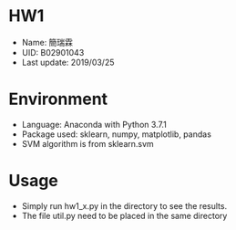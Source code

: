 # HW1
* Name: 簡瑞霖
* UID: B02901043
* Last update: 2019/03/25

# Environment
* Language: Anaconda with Python 3.7.1
* Package used: sklearn, numpy, matplotlib, pandas
* SVM algorithm is from sklearn.svm

# Usage
* Simply run hw1_x.py in the directory to see the results. 
* The file util.py need to be placed in the same directory
